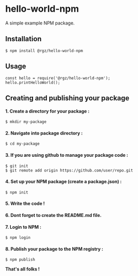 # hello-world-npm

A simple example NPM package.

## Installation
```
$ npm install @rgz/hello-world-npm
```

## Usage
```
const hello = require('@rgz/hello-world-npm');
hello.printHelloWorld();
```

## Creating and publishing your package

#### 1. Create a directory for your package : ####
```
$ mkdir my-package
```

#### 2. Navigate into package directory : ####
```
$ cd my-package
```

#### 3. If you are using github to manage your package code : ####
```
$ git init
$ git remote add origin https://github.com/user/repo.git
```

#### 4. Set up your NPM package (create a package.json) : ####
```
$ npm init
```

#### 5. Write the code ! ####

#### 6. Dont forget to create the README.md file. ####

#### 7. Login to NPM : ####
```
$ npm login
```

#### 8. Publish your package to the NPM registry : ####
```
$ npm publish
```

**That's all folks !**
